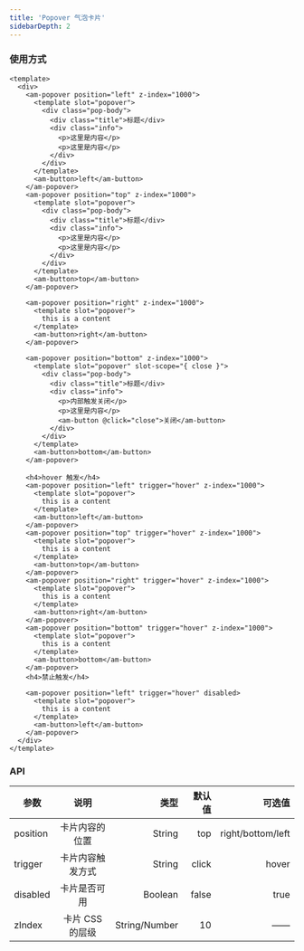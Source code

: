 ```yaml
---
title: 'Popover 气泡卡片'
sidebarDepth: 2
---
```


<ClientOnly>
  <popover-demo-1/>
</ClientOnly>

### 使用方式

```vue{4}
<template>
  <div>
    <am-popover position="left" z-index="1000">
      <template slot="popover">
        <div class="pop-body">
          <div class="title">标题</div>
          <div class="info">
            <p>这里是内容</p>
            <p>这里是内容</p>
          </div>
        </div>
      </template>
      <am-button>left</am-button>
    </am-popover>
    <am-popover position="top" z-index="1000">
      <template slot="popover">
        <div class="pop-body">
          <div class="title">标题</div>
          <div class="info">
            <p>这里是内容</p>
            <p>这里是内容</p>
          </div>
        </div>
      </template>
      <am-button>top</am-button>
    </am-popover>

    <am-popover position="right" z-index="1000">
      <template slot="popover">
        this is a content
      </template>
      <am-button>right</am-button>
    </am-popover>

    <am-popover position="bottom" z-index="1000">
      <template slot="popover" slot-scope="{ close }">
        <div class="pop-body">
          <div class="title">标题</div>
          <div class="info">
            <p>内部触发关闭</p>
            <p>这里是内容</p>
            <am-button @click="close">关闭</am-button>
          </div>
        </div>
      </template>
      <am-button>bottom</am-button>
    </am-popover>

    <h4>hover 触发</h4>
    <am-popover position="left" trigger="hover" z-index="1000">
      <template slot="popover">
        this is a content
      </template>
      <am-button>left</am-button>
    </am-popover>
    <am-popover position="top" trigger="hover" z-index="1000">
      <template slot="popover">
        this is a content
      </template>
      <am-button>top</am-button>
    </am-popover>
    <am-popover position="right" trigger="hover" z-index="1000">
      <template slot="popover">
        this is a content
      </template>
      <am-button>right</am-button>
    </am-popover>
    <am-popover position="bottom" trigger="hover" z-index="1000">
      <template slot="popover">
        this is a content
      </template>
      <am-button>bottom</am-button>
    </am-popover>
    <h4>禁止触发</h4>

    <am-popover position="left" trigger="hover" disabled>
      <template slot="popover">
        this is a content
      </template>
      <am-button>left</am-button>
    </am-popover>
  </div>
</template>
```

### API

| 参数     |       说明       |          类型 | 默认值 |            可选值 |
| -------- | :--------------: | ------------: | -----: | ----------------: |
| position |  卡片内容的位置  |        String |    top | right/bottom/left |
| trigger  | 卡片内容触发方式 |        String |  click |             hover |
| disabled |   卡片是否可用   |       Boolean |  false |              true |
| zIndex   | 卡片 CSS 的层级  | String/Number |     10 |                —— |
